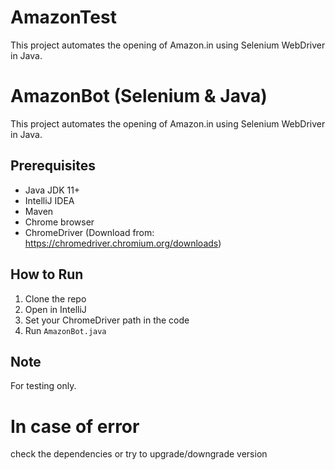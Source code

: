 # AmazonTest
This project automates the opening of Amazon.in using Selenium WebDriver in Java.

# AmazonBot (Selenium & Java)

This project automates the opening of Amazon.in using Selenium WebDriver in Java.

## Prerequisites

- Java JDK 11+
- IntelliJ IDEA
- Maven
- Chrome browser
- ChromeDriver (Download from: https://chromedriver.chromium.org/downloads)

## How to Run

1. Clone the repo
2. Open in IntelliJ
3. Set your ChromeDriver path in the code
4. Run `AmazonBot.java`

## Note

For testing only. 

# **In case of error**
check the dependencies or try to upgrade/downgrade version

